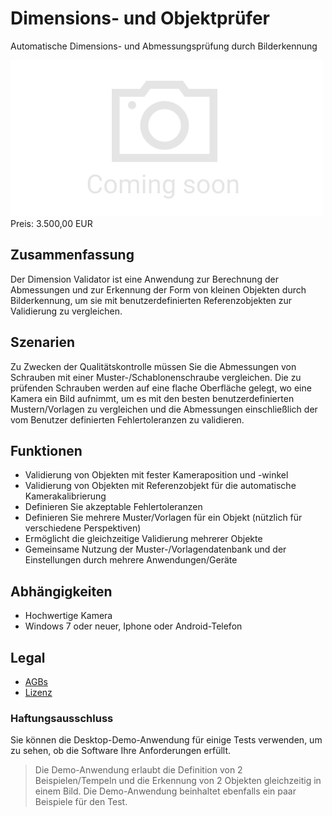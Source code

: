 # Dimensions- und Objektprüfer

Automatische Dimensions- und Abmessungsprüfung durch Bilderkennung

<div class="splash">
    <img class="placeholder" alt="Splash" src="/tpl/img/placeholder_splash.png">
    <div class="price">Preis: 3.500,00 EUR</div>
    <div class="purchase">
        <!--<a class="button" href="#">Demo</a>
        <a class="button" href="#">Buy</a>-->
    </div>
</div>

## Zusammenfassung

Der Dimension Validator ist eine Anwendung zur Berechnung der Abmessungen und zur Erkennung der Form von kleinen Objekten durch Bilderkennung, um sie mit benutzerdefinierten Referenzobjekten zur Validierung zu vergleichen.

## Szenarien

Zu Zwecken der Qualitätskontrolle müssen Sie die Abmessungen von Schrauben mit einer Muster-/Schablonenschraube vergleichen. Die zu prüfenden Schrauben werden auf eine flache Oberfläche gelegt, wo eine Kamera ein Bild aufnimmt, um es mit den besten benutzerdefinierten Mustern/Vorlagen zu vergleichen und die Abmessungen einschließlich der vom Benutzer definierten Fehlertoleranzen zu validieren.

## Funktionen

* Validierung von Objekten mit fester Kameraposition und -winkel
* Validierung von Objekten mit Referenzobjekt für die automatische Kamerakalibrierung
* Definieren Sie akzeptable Fehlertoleranzen
* Definieren Sie mehrere Muster/Vorlagen für ein Objekt (nützlich für verschiedene Perspektiven)
* Ermöglicht die gleichzeitige Validierung mehrerer Objekte
* Gemeinsame Nutzung der Muster-/Vorlagendatenbank und der Einstellungen durch mehrere Anwendungen/Geräte

## Abhängigkeiten

* Hochwertige Kamera
* Windows 7 oder neuer, Iphone oder Android-Telefon

## Legal

* [AGBs](/de/terms)
* [Lizenz](/content/licenses/LICENSE%20V2.txt)

### Haftungsausschluss

Sie können die Desktop-Demo-Anwendung für einige Tests verwenden, um zu sehen, ob die Software Ihre Anforderungen erfüllt.

> Die Demo-Anwendung erlaubt die Definition von 2 Beispielen/Tempeln und die Erkennung von 2 Objekten gleichzeitig in einem Bild. Die Demo-Anwendung beinhaltet ebenfalls ein paar Beispiele für den Test.